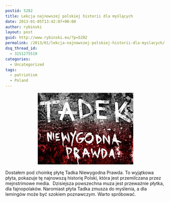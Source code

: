 ```yaml
---
postid: 5282
title: Lekcja najnowszej polskiej historii dla myślących
date: 2013-01-05T13:42:07+00:00
author: rybinski
layout: post
guid: http://www.rybinski.eu/?p=5282
permalink: /2013/01/lekcja-najnowszej-polskiej-historii-dla-myslacych/
dsq_thread_id:
  - 3151275519
categories:
  - Uncategorized
tags:
  - patriotism
  - Poland
---
```

<p style="text-align: center;">
  <a href="/uploads/2013/01/Tadek_Niewygodna_Prawda.jpg"><img class="size-medium wp-image-5283 aligncenter" title="Tadek_Niewygodna_Prawda" src="/uploads/2013/01/Tadek_Niewygodna_Prawda-300x225.jpg" alt="" width="300" height="225" /></a>
</p>

Dostałem pod choinkę płytę Tadka Niewygodna Prawda. To wyjątkowa płyta, pokazuje tę najnowszą historię Polski, która jest przemilczana przez mejnstrimowe media.  Dzisiejsza powszechna muza jest przeważnie płytka, dla fajnopolaków. Naromiast płyta Tadka zmusza do myślenia, a dla lemingów może być szokiem poznawczym. Warto spróbować.
